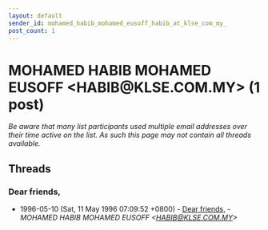 ```yaml
---
layout: default
sender_id: mohamed_habib_mohamed_eusoff_habib_at_klse_com_my_
post_count: 1
---
```


# MOHAMED HABIB MOHAMED EUSOFF <HABIB<span>@</span>KLSE.COM.MY> (1 post)

_Be aware that many list participants used multiple email addresses over their time active on the list. As such this page may not contain all threads available._

## Threads

### Dear friends,
+ 1996-05-10 (Sat, 11 May 1996 07:09:52 +0800) - [Dear friends,](/archive/1996/05/1f884454311a7a3e66ed8ee598d761e94ecfbc6cbfd078fb089dee6cd6b854f9) - _MOHAMED HABIB MOHAMED EUSOFF \<HABIB@KLSE.COM.MY\>_

